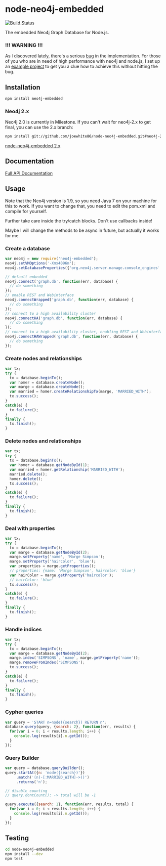 # node-neo4j-embedded

[![Build Status](https://travis-ci.org/joewhite86/node-neo4j-embedded.png?branch=master)](https://travis-ci.org/joewhite86/node-neo4j-embedded)

The embedded Neo4j Graph Database for Node.js.


### !!! WARNING !!!

As I discovered lately, there's a serious [bug](https://github.com/joewhite86/node-neo4j-embedded/issues/3) in the implementation. For those of you who are in need of high performance with neo4j and node.js, I set up an [example project](https://github.com/joewhite86/neo4j-embedded-example) to get you a clue how to achieve this without hitting the bug.

## Installation

``` bash
npm install neo4j-embedded
```

### Neo4j 2.x

Neo4j 2.0 is currently in Milestone.
If you can't wait for neo4j-2.x to get final, you can use the 2.x branch:

``` bash
npm install git://github.com/joewhite86/node-neo4j-embedded.git#neo4j-2.x
```

[node-neo4j-embedded 2.x](https://github.com/joewhite86/node-neo4j-embedded/tree/neo4j-2.x)

## Documentation

[Full API Documentation](http://docs.whitefrog.de/neo4j-embedded)

## Usage

Note that the Neo4j version is 1.9, so you need Java 7 on your machine for this to work.
If you want to change that, you need to edit the pom.xml and compile for yourself.

Further take care inside the try/catch blocks. Don't use callbacks inside!

Maybe I will change the methods to be async in future, but actually it works for me.

### Create a database

``` javascript
var neo4j = new require('neo4j-embedded');
neo4j.setVMOptions('-Xmx4096m');
neo4j.setDatabaseProperties({'org.neo4j.server.manage.console_engines': 'shell', 'org.neo4j.server.webserver.port', '7575'});

// default embedded
neo4j.connect('graph.db', function(err, database) {
  // do something
});
// enable REST and Webinterface
neo4j.connectWrapped('graph.db', function(err, database) {
  // do something
});
// connect to a high availability cluster
neo4j.connectHA('graph.db', function(err, database) {
  // do something
});
// connect to a high availability cluster, enabling REST and Webinterface
neo4j.connectHAWrapped('graph.db', function(err, database) {
  // do something
});
```

### Create nodes and relationships

``` javascript
var tx;
try {
  tx = database.beginTx();
  var homer = database.createNode();
  var marge = database.createNode();
  var married = homer.createRelationshipTo(marge, 'MARRIED_WITH');
  tx.success();
}
catch(e) {
  tx.failure();
}
finally {
  tx.finish(); 
}
```

### Delete nodes and relationships

``` javascript
var tx;
try {
  tx = database.beginTx();
  var homer = database.getNodeById(1);
  var married = homer.getRelationship('MARRIED_WITH');
  married.delete();
  homer.delete();
  tx.success();
}
catch(e) {
  tx.failure();
}
finally {
  tx.finish();
}
```

### Deal with properties

``` javascript
var tx;
try {
  tx = database.beginTx();
  var marge = database.getNodeById(2);
  marge.setProperty('name', 'Marge Simpson');
  marge.setProperty('haircolor', 'blue');
  var properties = marge.getProperties();
  // properties: {name: 'Marge Simpson', haircolor: 'blue'}
  var hairColor = marge.getProperty('haircolor');
  // hairColor: 'blue'
  tx.success();
}
catch(e) {
  tx.failure();
}
finally {
  tx.finish(); 
}
```

### Handle indices

``` javascript
var tx;
try {
  tx = database.beginTx();
  var marge = database.getNodeById(2);
  marge.index('SIMPSONS', 'name', marge.getProperty('name'));
  marge.removeFromIndex('SIMPSONS');
  tx.success();
}
catch(e) {
  tx.failure();
}
finally {
  tx.finish();
}
```

### Cypher queries

``` javascript
var query = 'START n=node({search}) RETURN n';
database.query(query, {search: 2}, function(err, results) {
  for(var i = 0; i < results.length; i++) {
    console.log(results[i].n.getId());
  }
});
```

### Query Builder

``` javascript
var query = database.queryBuilder();
query.startAt({n: 'node({search})'})
     .match('(n)-[:MARRIED_WITH]->()')
     .returns('n');

// disable counting
// query.dontCount(); -> total will be -1

query.execute({search: 1}, function(err, results, total) {
  for(var i = 0; i < results.length; i++) {
    console.log(results[i].n.getId());
  }
});
```

## Testing

``` bash
cd node-neo4j-embedded
npm install --dev
npm test
```
